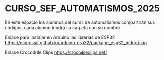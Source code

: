 # CURSO_SEF_AUTOMATISMOS_2025
En este espacio los alumnos del curso de automatismos compartirán sus códigos, cada alumno tendrá su carpeta con su nombre

Enlace para instalar en Arduino las librerias de ESP32
https://espressif.github.io/arduino-esp32/package_esp32_index.json 

Enlace Crocodrile Clips
https://crocodileclips.net/
